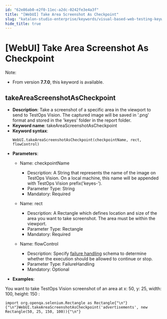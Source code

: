 ```yaml
---
id: "62e86ab0-e2f0-11ec-a2dc-0242fe3e4a3f"
title: "[WebUI] Take Area Screenshot As Checkpoint"
slug: "katalon-studio-enterprise/keywords/visual-based-web-testing-keywords/webui-take-area-screenshot-as-checkpoint"
hide_title: true
---
```


# <a id="id_0" class="anchor_top_offset"/><a id="ariaid-title1" class="anchor_top_offset"/>[WebUI] Take Area Screenshot As Checkpoint

<div xmlns="http://www.w3.org/1999/xhtml" className="p"><div className="note note note_note"><span className="note__title">Note:</span> 
    <ul className="ul"><li className="li"><p className="p">From version <strong className="ph b">7.7.0</strong>, this keyword is
          available.</p></li></ul></div></div>

## <a id="id_0__id_1" class="anchor_top_offset"/>takeAreaScreenshotAsCheckpoint

              
<ul xmlns="http://www.w3.org/1999/xhtml" className="ul"><li className="li">     <strong className="ph b">Description</strong>: Take a screenshot of a specific     area in the viewport to send to TestOps Vision. The captured image     will be saved in '.png' format and stored in the 'keyes' folder in     the report folder.</li><li className="li">     <strong className="ph b">Keyword name</strong>:     takeAreaScreenshotAsCheckpoint</li><li className="li">     <strong className="ph b">Keyword syntax</strong>:     <pre className="pre codeblock"><code>WebUI.takeAreaScreenshotAsCheckpoint(checkpointName, rect, flowControl)</code></pre></li><li className="li">     <p className="p">       <strong className="ph b">Parameters</strong>:</p>     <ul className="ul"><li className="li">         <p className="p">Name: checkpointName</p>         <ul className="ul"><li className="li">Description: A String that represents the name of the image on             TestOps Vision. On a local machine, this name will be appended with             TestOps Vision prefix('keyes-').</li><li className="li">Parameter Type: String</li><li className="li">Mandatory: Required</li></ul>       </li><li className="li">         <p className="p">Name: rect</p>         <ul className="ul"><li className="li">Description: A Rectangle which defines location and size of the             area you want to take screenshot. The area must be within the             viewport.</li><li className="li">Parameter Type: Rectangle</li><li className="li">Mandatory: Required</li></ul>       </li><li className="li">         <p className="p">Name: flowControl</p>         <ul className="ul"><li className="li">Description: Specify <a className="xref" href="/docs/legacy/katalon-studio-enterprise/error-management/test-maintenance/failure-handling">failure handling</a>             schema to determine whether the execution should be allowed to             continue or stop.</li><li className="li">Parameter Type: FailureHandling</li><li className="li">Mandatory: Optional</li></ul>       </li></ul>   </li><li className="li">     <p className="p">       <strong className="ph b">Examples</strong>:</p>   </li></ul> 
      
<p xmlns="http://www.w3.org/1999/xhtml" className="p">You want to take TestOps Vision screenshot of an area at x: 50,   y: 25, width: 100, height: 150 :</p> 
              
<pre xmlns="http://www.w3.org/1999/xhtml" className="pre codeblock"><code>import org.openqa.selenium.Rectangle as Rectangle{"\n"}{"\n"}WebUI.takeAreaScreenshotAsCheckpoint('advertisements', new Rectangle(50, 25, 150, 100)){"\n"}</code></pre> 
            

